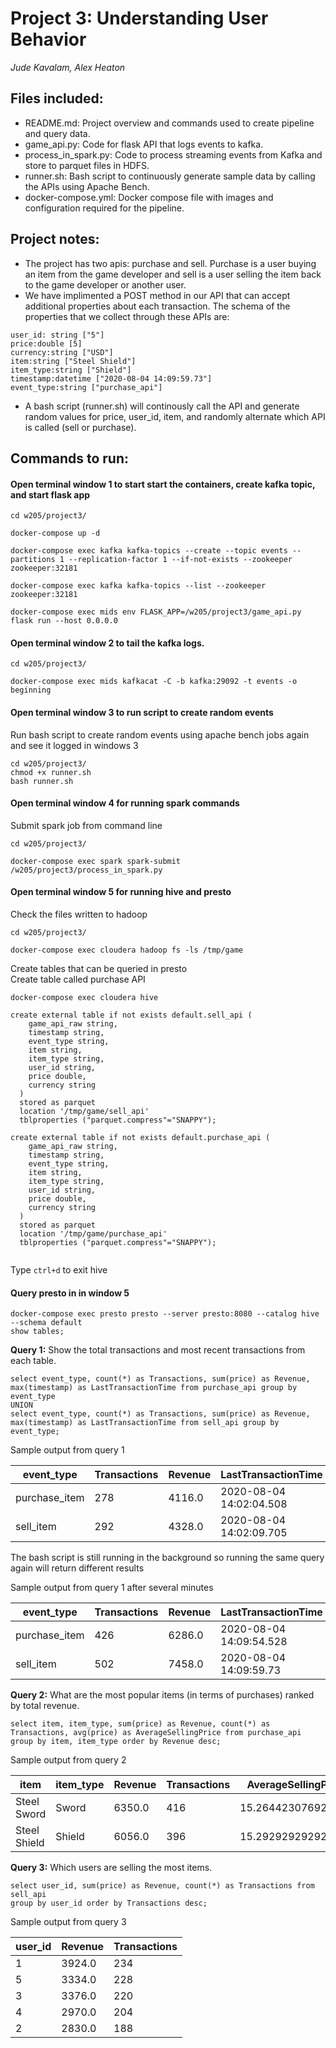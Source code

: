 
# Project 3: Understanding User Behavior
*Jude Kavalam, Alex Heaton*

## Files included:
 - README.md: Project overview and commands used to create pipeline and query data. 
 - game_api.py: Code for flask API that logs events to kafka.
 - process_in_spark.py: Code to process streaming events from Kafka and store to parquet files in HDFS.
 - runner.sh: Bash script to continuously generate sample data by calling the APIs using Apache Bench. 
 - docker-compose.yml: Docker compose file with images and configuration required for the pipeline. 

## Project notes:
- The project has two apis: purchase and sell. Purchase is a user buying an item from the game developer and sell is a user selling the item back to the game developer or another user. 
- We have implimented a POST method in our API that can accept additional properties about each transaction. The schema of the properties that we collect through these APIs are:

```
user_id: string ["5"]
price:double [5]
currency:string ["USD"]
item:string ["Steel Shield"]
item_type:string ["Shield"]
timestamp:datetime ["2020-08-04 14:09:59.73"]
event_type:string ["purchase_api"]
```
- A bash script (runner.sh) will continously call the API and generate random values for price, user_id, item, and randomly alternate which API is called (sell or purchase). 

## Commands to run: 


#### Open terminal window 1 to start start the containers, create kafka topic, and start flask app 
```
cd w205/project3/

docker-compose up -d

docker-compose exec kafka kafka-topics --create --topic events --partitions 1 --replication-factor 1 --if-not-exists --zookeeper zookeeper:32181

docker-compose exec kafka kafka-topics --list --zookeeper zookeeper:32181

docker-compose exec mids env FLASK_APP=/w205/project3/game_api.py flask run --host 0.0.0.0

```


#### Open terminal window 2 to tail the kafka logs.
```
cd w205/project3/

docker-compose exec mids kafkacat -C -b kafka:29092 -t events -o beginning
```

#### Open terminal window 3 to run script to create random events
Run bash script to create random events using apache bench jobs again and see it logged in windows 3
```
cd w205/project3/
chmod +x runner.sh
bash runner.sh
```

#### Open terminal window 4 for running spark commands
Submit spark job from command line

```
cd w205/project3/

docker-compose exec spark spark-submit /w205/project3/process_in_spark.py
```


#### Open terminal window 5 for running hive and presto
Check the files written to hadoop 

```
cd w205/project3/

docker-compose exec cloudera hadoop fs -ls /tmp/game

```
Create tables that can be queried in presto<br>
Create table called purchase API 

```
docker-compose exec cloudera hive  
  
create external table if not exists default.sell_api (
    game_api_raw string,
    timestamp string,
    event_type string,
    item string,
    item_type string,
    user_id string,
    price double,
    currency string
  )
  stored as parquet 
  location '/tmp/game/sell_api'
  tblproperties ("parquet.compress"="SNAPPY");

create external table if not exists default.purchase_api (
    game_api_raw string,
    timestamp string,
    event_type string,
    item string,
    item_type string,
    user_id string,
    price double,
    currency string
  )
  stored as parquet 
  location '/tmp/game/purchase_api'
  tblproperties ("parquet.compress"="SNAPPY");
  
``` 
Type `ctrl+d` to exit hive 

#### Query presto in in window 5

```
docker-compose exec presto presto --server presto:8080 --catalog hive --schema default
show tables;
```
**Query 1:** Show the total transactions and most recent transactions from each table.
```
select event_type, count(*) as Transactions, sum(price) as Revenue, max(timestamp) as LastTransactionTime from purchase_api group by event_type
UNION
select event_type, count(*) as Transactions, sum(price) as Revenue, max(timestamp) as LastTransactionTime from sell_api group by event_type;
```
Sample output from query 1

event_type   | Transactions | Revenue |       LastTransactionTime        
---------------|--------------|---------|-------------------------
 purchase_item |          278 |  4116.0 | 2020-08-04 14:02:04.508 
 sell_item     |          292 |  4328.0 | 2020-08-04 14:02:09.705 

The bash script is still running in the background so running the same query again will return different results

Sample output from query 1 after several minutes 

  event_type   | Transactions | Revenue |       LastTransactionTime        
---------------|--------------|---------|-------------------------
 purchase_item |          426 |  6286.0 | 2020-08-04 14:09:54.528 
 sell_item     |          502 |  7458.0 | 2020-08-04 14:09:59.73  


**Query 2:** What are the most popular items (in terms of purchases) ranked by total revenue. 

```
select item, item_type, sum(price) as Revenue, count(*) as Transactions, avg(price) as AverageSellingPrice from purchase_api 
group by item, item_type order by Revenue desc;
```
Sample output from query 2


 item     | item_type | Revenue | Transactions | AverageSellingPrice 
--------------|-----------|---------|--------------|---------------------
 Steel Sword  | Sword     |  6350.0 |          416 |  15.264423076923077 
 Steel Shield | Shield    |  6056.0 |          396 |  15.292929292929292


**Query 3:** Which users are selling the most items. 

```
select user_id, sum(price) as Revenue, count(*) as Transactions from sell_api
group by user_id order by Transactions desc;
```
Sample output from query 3

 user_id | Revenue | Transactions 
---------|---------|--------------
 1       |  3924.0 |          234 
 5       |  3334.0 |          228 
 3       |  3376.0 |          220 
 4       |  2970.0 |          204 
 2       |  2830.0 |          188 